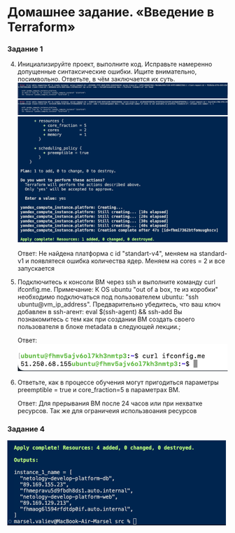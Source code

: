 # Домашнее задание. «Введение в Terraform»


### Задание 1 

4. Инициализируйте проект, выполните код. Исправьте намеренно допущенные синтаксические ошибки. Ищите внимательно, посимвольно. Ответьте, в чём заключается их суть.
![alt text](task1_1.png)
![alt text](task1_2.png)
![alt text](task1_3.png)

    Ответ: Не найдена платформа с id "standart-v4", меняем на standard-v1 и появлятеся ошибка количества ядер. Меняем на cores = 2 и все запускается

5. Подключитесь к консоли ВМ через ssh и выполните команду  curl ifconfig.me. Примечание: К OS ubuntu "out of a box, те из коробки" необходимо подключаться под пользователем ubuntu: "ssh ubuntu@vm_ip_address". Предварительно убедитесь, что ваш ключ добавлен в ssh-агент: eval $(ssh-agent) && ssh-add Вы познакомитесь с тем как при создании ВМ создать своего пользователя в блоке metadata в следующей лекции.;
    
    Ответ: ![alt text](image.png)

6. Ответьте, как в процессе обучения могут пригодиться параметры preemptible = true и core_fraction=5 в параметрах ВМ.

    Ответ: Для прерывания ВМ после 24 часов или при нехватке ресурсов. Так же для ограничеия использвоания ресурсов

### Задание 4
![alt text](task4_1.png)


